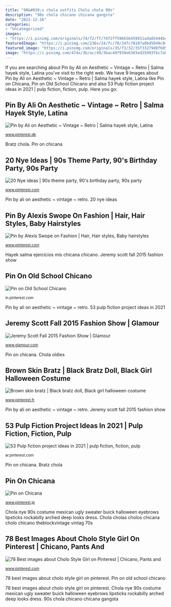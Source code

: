 ```yaml
---
title: "90&#039;s chola outfits Cholo chola 90s"
description: "90s chola chicano chicana gangsta"
date: "2021-12-16"
categories:
- "Uncategorized"
images:
- "https://i.pinimg.com/originals/74/f2/ff/74f2ff596656459911ada85444bcbefd.jpg"
featuredImage: "https://i.pinimg.com/236x/24/fc/78/24fc78107a0bd5049c84b61cbc71b706--mexican-chola-chola-style.jpg"
featured_image: "https://i.pinimg.com/originals/35/f3/32/35f33279d8f60597c807fc8f2346bd5b.jpg"
image: "https://i.pinimg.com/474x/3b/ac/49/3bac497939e6303ed35993fbc7a036c2.jpg"
---
```


If you are searching about Pin by Ali on Aesthetic ~ Vintage ~ Retro | Salma hayek style, Latina you've visit to the right web. We have 9 Images about Pin by Ali on Aesthetic ~ Vintage ~ Retro | Salma hayek style, Latina like Pin on Chicana, Pin on Old School Chicano and also 53 Pulp fiction project ideas in 2021 | pulp fiction, fiction, pulp. Here you go:

## Pin By Ali On Aesthetic ~ Vintage ~ Retro | Salma Hayek Style, Latina

![Pin by Ali on Aesthetic ~ Vintage ~ Retro | Salma hayek style, Latina](https://i.pinimg.com/originals/28/0b/0d/280b0d04dda3d302df358787b756ec4c.jpg "20 nye ideas")

<small>www.pinterest.dk</small>

Bratz chola. Pin on chicana

## 20 Nye Ideas | 90s Theme Party, 90&#039;s Birthday Party, 90s Party

![20 Nye ideas | 90s theme party, 90&#039;s birthday party, 90s party](https://i.pinimg.com/236x/24/fc/78/24fc78107a0bd5049c84b61cbc71b706--mexican-chola-chola-style.jpg "Jeremy scott fall 2015 fashion show")

<small>www.pinterest.com</small>

Pin by ali on aesthetic ~ vintage ~ retro. 20 nye ideas

## Pin By Alexis Swope On Fashion | Hair, Hair Styles, Baby Hairstyles

![Pin by Alexis Swope on Fashion | Hair, Hair styles, Baby hairstyles](https://i.pinimg.com/originals/35/f3/32/35f33279d8f60597c807fc8f2346bd5b.jpg "Hayek salma ejercicios mis chicana chicano")

<small>www.pinterest.com</small>

Hayek salma ejercicios mis chicana chicano. Jeremy scott fall 2015 fashion show

## Pin On Old School Chicano

![Pin on Old School Chicano](https://i.pinimg.com/originals/74/f2/ff/74f2ff596656459911ada85444bcbefd.jpg "Chola nye 90s costume mexican ugly sweater buick halloween eyebrows lipsticks rockabilly arched deep looks dress")

<small>in.pinterest.com</small>

Pin by ali on aesthetic ~ vintage ~ retro. 53 pulp fiction project ideas in 2021

## Jeremy Scott Fall 2015 Fashion Show | Glamour

![Jeremy Scott Fall 2015 Fashion Show | Glamour](https://media.glamour.com/photos/569594ee16d0dc3747ec6534/master/w_1280%2Cc_limit/fashion-2015-02-jeremy-scott-moschino-fresh-prince-main.jpg "Prince fresh bel air 90s moschino jeremy scott jam glamour space smith cross spotting salt clothes mens fall 1990s hop")

<small>www.glamour.com</small>

Pin on chicana. Chola oldies

## Brown Skin Bratz | Black Bratz Doll, Black Girl Halloween Costume

![Brown skin bratz | Black bratz doll, Black girl halloween costume](https://i.pinimg.com/736x/ce/53/24/ce5324fd0a1980482e8d1138884478c9.jpg "Hayek salma ejercicios mis chicana chicano")

<small>www.pinterest.fr</small>

Pin by ali on aesthetic ~ vintage ~ retro. Jeremy scott fall 2015 fashion show

## 53 Pulp Fiction Project Ideas In 2021 | Pulp Fiction, Fiction, Pulp

![53 Pulp fiction project ideas in 2021 | pulp fiction, fiction, pulp](https://i.pinimg.com/474x/3b/ac/49/3bac497939e6303ed35993fbc7a036c2.jpg "Hayek salma ejercicios mis chicana chicano")

<small>ar.pinterest.com</small>

Pin on chicana. Bratz chola

## Pin On Chicana

![Pin on Chicana](https://i.pinimg.com/originals/84/c0/d0/84c0d0b8bd43f519e29e348d999b87dd.jpg "53 pulp fiction project ideas in 2021")

<small>www.pinterest.jp</small>

Chola nye 90s costume mexican ugly sweater buick halloween eyebrows lipsticks rockabilly arched deep looks dress. Chola cholas cholos chicana cholo chicano theblockvintage vintag 70s

## 78 Best Images About Cholo Style Girl On Pinterest | Chicano, Pants And

![78 Best images about Cholo Style Girl on Pinterest | Chicano, Pants and](https://s-media-cache-ak0.pinimg.com/736x/cb/6c/25/cb6c2584c5793e7e449bd1d11e64345f.jpg "Chola cholas cholos chicana cholo chicano theblockvintage vintag 70s")

<small>www.pinterest.com</small>

78 best images about cholo style girl on pinterest. Pin on old school chicano

78 best images about cholo style girl on pinterest. Chola nye 90s costume mexican ugly sweater buick halloween eyebrows lipsticks rockabilly arched deep looks dress. 90s chola chicano chicana gangsta
